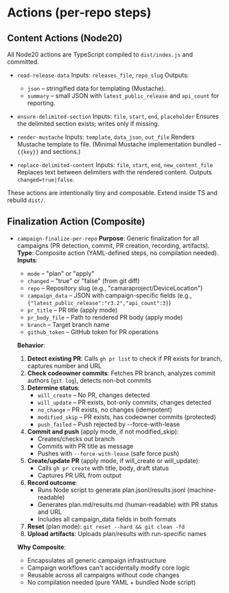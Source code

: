 # Actions (per‑repo steps)

## Content Actions (Node20)

All Node20 actions are TypeScript compiled to `dist/index.js` and committed.

- `read-release-data`
  Inputs: `releases_file`, `repo_slug`
  Outputs:
    - `json` – stringified data for templating (Mustache).
    - `summary` – small JSON with `latest_public_release` and `api_count` for reporting.

- `ensure-delimited-section`
  Inputs: `file`, `start`, `end`, `placeholder`
  Ensures the delimited section exists; writes only if missing.

- `render-mustache`
  Inputs: `template`, `data_json`, `out_file`
  Renders Mustache template to file. (Minimal Mustache implementation bundled – `{{key}}` and sections.)

- `replace-delimited-content`
  Inputs: `file`, `start`, `end`, `new_content_file`
  Replaces text between delimiters with the rendered content. Outputs `changed=true|false`.

These actions are intentionally tiny and composable. Extend inside TS and rebuild `dist/`.

## Finalization Action (Composite)

- `campaign-finalize-per-repo`
  **Purpose**: Generic finalization for all campaigns (PR detection, commit, PR creation, recording, artifacts).
  **Type**: Composite action (YAML-defined steps, no compilation needed).
  **Inputs**:
    - `mode` – "plan" or "apply"
    - `changed` – "true" or "false" (from git diff)
    - `repo` – Repository slug (e.g., "camaraproject/DeviceLocation")
    - `campaign_data` – JSON with campaign-specific fields (e.g., `{"latest_public_release":"r3.2","api_count":3}`)
    - `pr_title` – PR title (apply mode)
    - `pr_body_file` – Path to rendered PR body (apply mode)
    - `branch` – Target branch name
    - `github_token` – GitHub token for PR operations

  **Behavior**:
  1. **Detect existing PR**: Calls `gh pr list` to check if PR exists for branch, captures number and URL
  2. **Check codeowner commits**: Fetches PR branch, analyzes commit authors (`git log`), detects non-bot commits
  3. **Determine status**:
     - `will_create` – No PR, changes detected
     - `will_update` – PR exists, bot-only commits, changes detected
     - `no_change` – PR exists, no changes (idempotent)
     - `modified_skip` – PR exists, has codeowner commits (protected)
     - `push_failed` – Push rejected by --force-with-lease
  4. **Commit and push** (apply mode, if not modified_skip):
     - Creates/checks out branch
     - Commits with PR title as message
     - Pushes with `--force-with-lease` (safe force push)
  5. **Create/update PR** (apply mode, if will_create or will_update):
     - Calls `gh pr create` with title, body, draft status
     - Captures PR URL from output
  6. **Record outcome**:
     - Runs Node script to generate plan.jsonl/results.jsonl (machine-readable)
     - Generates plan.md/results.md (human-readable) with PR status and URL
     - Includes all campaign_data fields in both formats
  7. **Reset** (plan mode): `git reset --hard && git clean -fd`
  8. **Upload artifacts**: Uploads plan/results with run-specific names

  **Why Composite**:
  - Encapsulates all generic campaign infrastructure
  - Campaign workflows can't accidentally modify core logic
  - Reusable across all campaigns without code changes
  - No compilation needed (pure YAML + bundled Node script)
